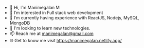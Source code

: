 - 👋 Hi, I’m Manimegalan M
- 👀 I’m interested in Full stack web development
- 🌱 I’m currently having experience with ReactJS, Nodejs, MySQL, MongoDB
- 💞️ I'm looking to learn new technologies.
- 📫 Reach me at manimegalan@gmail.com
- 🌐 Get to know me visit https://manimegalan.netlify.app/
